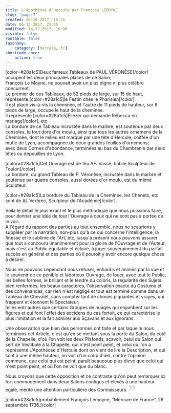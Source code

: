 ```yaml
---
title: L'Apothéose d'Hercule par François LEMOYNE
slug: "page:7"
created: 26-10-2017, 15:25
date: 06-12-2017, 21:35
modified: 14-12-2017, 16:00
visible: false
routable: false
taxonomy:
    category: [hercule, fr]
shortcode-core:
    active: true
---
```

[color=#28a1c5]Deux fameux Tableaux de PAUL VÉRONÈSE[/color] occupent les deux principales places de ce Salon;  
François Le Moyne, ne pouvait avoir un plus digne ni plus célèbre concurrent.  
Le premier de ces Tableaux, de 52 pieds de large, sur 15 de haut, représente [color=#28a1c5]le Festin chés le Pharisien[/color].  
Il est placé vis-à-vis la cheminée, et l'autre de 11 pieds de hauteur, sur 8 pieds de large, occupe le haut de la cheminée.  
Il représente [color=#28a1c5]Éliézer qui demande Rébecca en mariage[/color], etc.  
La bordure de ce Tableau incrustée dans le marbre, est soutenue par deux consoles, 
le tout doré d'or moulu, ainsi que tous les autres ornemens de la Cheminée, 
dont le milieu est marqué par une tête d'Hercule, coiffée d'un mufle de Lyon, 
accompagnée de deux grandes feuilles d'ornemens;  
avec deux Cornes d'abondance, terminées au bas du Chambranle par deux têtes ou dépouilles de Lyon.

[color=#28a1c5]Cet Ouvrage est de feu AF. Vassé, habile Sculpteur de Toulon[/color].  
La bordure, du grand Tableau de P. Véronèse, incrustée dans le marbre et soutenue par quatre consoles, aussi dorées d'or moulu, est du même Sculpteur.

[color=#28a1c5]La bordure du Tableau de la Cheminée, les Chenets, etc. sont de AI. Verbrec, Sculpteur de l'Académie[/color].

Voilà le détail le plus exact et le plus méthodique que nous puissions faire, pour donner une idée de tout l'Ouvrage à ceux qui ne sont pas à portée de le voir.  
A l'égard du rapport des parties au tout ensemble, nous ne sçaurions y suppléer par la narration, non-plus qu'à ce qui concerne l'intelligence, la finesse et le sublime de l'Art, etc, 
jusqu'à présent nous pouvons assurer que tout a concouru unanimement pour la gloire de l'Ouvrage et de l'Auteur, 
mais c'est au Public équitable et éclairé, à juger souverainement du parfait succès en général et des parties où il pouroit y avoir encore quelque chose à désirer.

Nous ne pouvons cependant nous refuser, enhardis et animés par la vue et le souvenir de ce pénible et laborieux Ouvrage, de louer, avec tout le Public, les belles formes, le brillant et le tendre du coloris, la régularité des Sujets bien renfermés, les beaux caractères, l'observation exacte du Costume et des convenances, 
car rien n'est négligé et 
tout est terminé comme dans un Tableau de Chevalet, 
sans compter tant de choses piquantes et vrayes, qui frappent et étonnent le Spectateur;  
telles entr'autres que certains Groupes de nuages 
qui enjambent sur les figures et qui font l'effet des accidens du cas fortuit, 
ce qui caractérise le plus l'imitation et la fait admirer aux Sçavans et aux ignorans.

Une observation que bien des personnes ont faite et par laquelle nous terminons cet Article, 
c'est qu'en se mettant sous la porte du Salon, du coté de la Chapelle, 
d'où l’on voit les deux Plafonds, sçavoir, celui du Salon qui sert de Vestibule à la Chapelle, qui n'est point peint, 
et celui où l'on a représenté L'Apothéose d'Hercule dont on vient de lire la Description, 
et qui sont à une même hauteur, on voit d'un coup d'œil, contre l'opinion commune, 
que celui qui est peint, paraît beaucoup plus élevé que celui qui n'est point peint, et où l'on ne voit que du blanc.

Nous croyons que cette opposition et ce contraste qu'on peut remarquer ici fort commodément dans deux Salons contigus et élevés à une hauteur égale, mérite une attention particulière des Connaisseurs. 
<span><svg xmlns="http://www.w3.org/2000/svg" width="22px" height="22px" viewBox="0 0 78 78" fill="lightgrey" opacity="1"><path d="M1.5 68.9991L20.9102 45.395c.88226-1.10283.88226-1.54397.88226-1.76454 0-1.10286-1.76455-3.30857-2.8674-4.632L5.90836 23.9997 16.49877 3.0455 27.5273 18.48544c2.87047 3.97028 10.80793 15.88413 10.80793 19.19267 0 1.76458-.6617 2.4263-6.6171 9.7051C17.1605 65.25246 14.95478 67.01703 7.01425 74.9545L1.5 68.99908zm38.16172 0L59.0719 45.395c.88228-1.10283.88228-1.54397.88228-1.76454 0-1.10286-1.76457-3.30857-2.86742-4.632L44.07312 23.9997 54.6605 3.0455l11.03157 15.43992C68.55947 22.45572 76.5 34.36957 76.5 37.6781c0 1.76458-.6617 2.4263-6.6171 9.7051C55.32526 65.25246 53.11957 67.01703 45.17904 74.9545l-5.51732-5.9554z"/></svg></span>

[color=#28a1c5]probablement François Lemoyne, “Mercure de France”, 26 septembre 1736.[/color]  